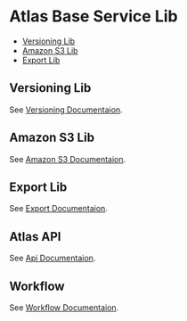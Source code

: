 # Atlas Base Service Lib

<!-- toc -->

- [Versioning Lib](#versioning-lib)
- [Amazon S3 Lib](#amazon-s3-lib)
- [Export Lib](#export-lib)

<!-- tocstop -->

## Versioning Lib

See [Versioning Documentaion](documentation/versioning/README.md).

## Amazon S3 Lib

See [Amazon S3 Documentaion](documentation/amazon/README.md).

## Export Lib

See [Export Documentaion](documentation/export/README.md).

## Atlas API

See [Api Documentaion](documentation/api/README.md).

## Workflow

See [Workflow Documentaion](documentation/workflow/README.md).